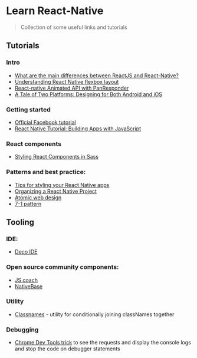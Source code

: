 # Learn React-Native
> Collection of some useful links and tutorials

## Tutorials
### Intro
- [What are the main differences between ReactJS and React-Native?](https://medium.com/@alexmngn/from-reactjs-to-react-native-what-are-the-main-differences-between-both-d6e8e88ebf24)
- [Understanding React Native flexbox layout](https://medium.com/the-react-native-log/understanding-react-native-flexbox-layout-7a528200afd4)
- [React-native Animated API with PanResponder](http://browniefed.com/blog/react-native-animated-api-with-panresponder/)
- [A Tale of Two Platforms: Designing for Both Android and iOS](https://webdesign.tutsplus.com/articles/a-tale-of-two-platforms-designing-for-both-android-and-ios--cms-23616)

### Getting started
- [Official Facebook tutorial](https://facebook.github.io/react-native/docs/getting-started.html)
- [React Native Tutorial: Building Apps with JavaScript](https://www.raywenderlich.com/126063/react-native-tutorial)

### React components
- [Styling React Components in Sass](http://hugogiraudel.com/2015/06/18/styling-react-components-in-sass/)

### Patterns and best practice:
- [Tips for styling your React Native apps](https://medium.com/the-react-native-log/tips-for-styling-your-react-native-apps-3f61608655eb)
- [Organizing a React Native Project](https://medium.com/the-react-native-log/organizing-a-react-native-project-9514dfadaa0)
- [Atomic web design](http://bradfrost.com/blog/post/atomic-web-design/)
- [7-1 pattern](https://sass-guidelin.es/#the-7-1-pattern)

## Tooling
### IDE:
- [Deco IDE](https://www.decoide.org)

### Open source community components:
- [JS.coach](https://js.coach)
- [NativeBase](https://nativebase.io)

### Utility
- [Classnames](https://github.com/JedWatson/classnames) - utility for conditionally joining classNames together

### Debugging
- [Chrome Dev Tools trick](http://stackoverflow.com/questions/33997443/how-can-i-view-network-requests-for-debugging-in-react-native/38063958#38063958) to see the requests and display the console logs and stop the code on debugger statements
